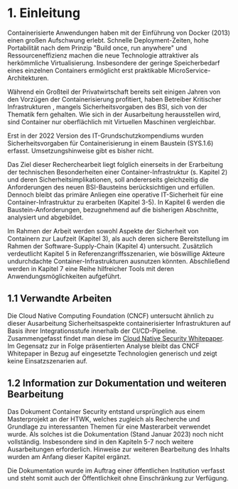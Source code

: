 # 1. Einleitung

Containerisierte Anwendungen haben mit der Einführung von Docker (2013) einen großen Aufschwung erlebt. Schnelle Deployment-Zeiten, hohe Portabilität nach dem Prinzip "Build once, run anywhere" und Ressourceneffizienz machen die neue Technologie attraktiver als herkömmliche Virtualisierung. Insbesondere der geringe Speicherbedarf eines einzelnen Containers ermöglicht erst praktikable MicroService-Architekturen.

Während ein Großteil der Privatwirtschaft bereits seit einigen Jahren von den Vorzügen der Containerisierung profitiert, haben Betreiber Kritischer Infrastrukturen , mangels Sicherheitsvorgaben des BSI, sich von der Thematik fern gehalten. Wie sich in der Ausarbeitung herausstellen wird, sind Container nur oberflächlich mit Virtuellen Maschinen vergleichbar.

Erst in der 2022 Version des IT-Grundschutzkompendiums wurden Sicherheitsvorgaben für Containerisierung in einem Baustein (SYS.1.6) erfasst. Umsetzungshinweise gibt es bisher nicht. 

Das Ziel dieser Recherchearbeit liegt folglich einerseits in der Erarbeitung der technischen Besonderheiten einer Container-Infrastruktur (s. Kapitel 2) und deren Sicherheitsimplikationen, soll andererseits gleichzeitig die Anforderungen des neuen BSI-Bausteins berücksichtigen und erfüllen. Dennoch bleibt das primäre Anliegen eine operative IT-Sicherheit für eine Container-Infrastruktur zu erarbeiten (Kapitel 3-5). In Kapitel 6 werden die Baustein-Anforderungen, bezugnehmend auf die bisherigen Abschnitte, analysiert und abgebildet. 

Im Rahmen der Arbeit werden sowohl Aspekte der Sicherheit von Containern zur Laufzeit (Kapitel 3), als auch deren sichere Bereitstellung im Rahmen der Software-Supply-Chain (Kapitel 4) untersucht. Zusätzlich verdeutlicht Kapitel 5 in Referenzangriffsszenarien, wie böswillige Akteure undurchdachte Container-Infrastrukturen ausnutzen könnten. Abschließend werden in Kapitel 7 eine Reihe hilfreicher Tools mit deren Anwendungsmöglichkeiten aufgeführt.

## 1.1 Verwandte Arbeiten

Die Cloud Native Computing Foundation (CNCF) untersucht ähnlich zu dieser Ausarbeitung Sicherheitsaspekte containerisierter Infrastrukturen auf Basis ihrer Integrationsstufe innerhalb der CI/CD-Pipeline. Zusammengefasst findet man diese im [Cloud Native Security Whitepaper](https://github.com/cncf/tag-security/tree/main/security-whitepaper/v2). Im Gegensatz zur in Folge präsentierten Analyse bleibt das CNCF Whitepaper in Bezug auf eingesetzte Technologien generisch und zeigt keine Einsatzszenarien auf.

## 1.2 Information zur Dokumentation und weiteren Bearbeitung

Das Dokument Container Security entstand ursprünglich aus einem Masterprojekt an der HTWK, welches zugleich als Recherche und Grundlage zu interessanten Themen für eine Masterarbeit verwendet wurde. Als solches ist die Dokumentation (Stand Januar 2023) noch nicht vollständig. Insbesondere sind in den Kapiteln 5-7 noch weitere Ausarbeitungen erforderlich. Hinweise zur weiteren Bearbeitung des Inhalts wurden am Anfang dieser Kapitel ergänzt.

Die Dokumentation wurde im Auftrag einer öffentlichen Institution verfasst und steht somit auch der Öffentlichkeit ohne Einschränkung zur Verfügung.

